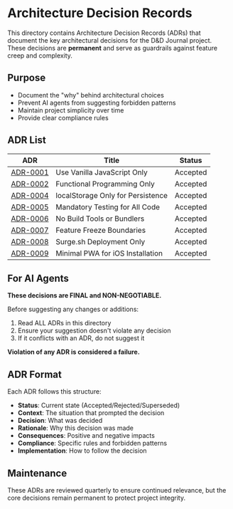 # Architecture Decision Records

This directory contains Architecture Decision Records (ADRs) that document the key architectural decisions for the D&D Journal project. These decisions are **permanent** and serve as guardrails against feature creep and complexity.

## Purpose
- Document the "why" behind architectural choices
- Prevent AI agents from suggesting forbidden patterns
- Maintain project simplicity over time
- Provide clear compliance rules

## ADR List

| ADR | Title | Status |
|-----|-------|--------|
| [ADR-0001](0001-use-vanilla-javascript-only.md) | Use Vanilla JavaScript Only | Accepted |
| [ADR-0002](0002-functional-programming-only.md) | Functional Programming Only | Accepted |
| [ADR-0004](0004-localStorage-only-persistence.md) | localStorage Only for Persistence | Accepted |
| [ADR-0005](0005-mandatory-testing.md) | Mandatory Testing for All Code | Accepted |
| [ADR-0006](0006-no-build-tools.md) | No Build Tools or Bundlers | Accepted |
| [ADR-0007](0007-feature-freeze-boundaries.md) | Feature Freeze Boundaries | Accepted |
| [ADR-0008](0008-surge-deployment-only.md) | Surge.sh Deployment Only | Accepted |
| [ADR-0009](0009-minimal-pwa-for-ios-installation.md) | Minimal PWA for iOS Installation | Accepted |

## For AI Agents

**These decisions are FINAL and NON-NEGOTIABLE.**

Before suggesting any changes or additions:
1. Read ALL ADRs in this directory
2. Ensure your suggestion doesn't violate any decision
3. If it conflicts with an ADR, do not suggest it

**Violation of any ADR is considered a failure.**

## ADR Format
Each ADR follows this structure:
- **Status**: Current state (Accepted/Rejected/Superseded)
- **Context**: The situation that prompted the decision
- **Decision**: What was decided
- **Rationale**: Why this decision was made
- **Consequences**: Positive and negative impacts
- **Compliance**: Specific rules and forbidden patterns
- **Implementation**: How to follow the decision

## Maintenance
These ADRs are reviewed quarterly to ensure continued relevance, but the core decisions remain permanent to protect project integrity.
